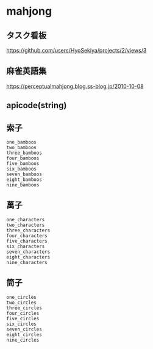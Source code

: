 # mahjong
## タスク看板
https://github.com/users/HyoSekiya/projects/2/views/3
## 麻雀英語集
https://perceptualmahjong.blog.ss-blog.jp/2010-10-08

## apicode(string)
## 索子
```
one_bamboos
two_bamboos
three_bamboos
four_bamboos
five_bamboos
six_bamboos
seven_bamboos
eight_bamboos
nine_bamboos
```
## 萬子
```
one_characters
two_characters
three_characters
four_characters
five_characters
six_characters
seven_characters
eight_characters
nine_characters
```

## 筒子
```
one_circles
two_circles
three_circles
four_circles
five_circles
six_circles
seven_circles
eight_circles
nine_circles
```
